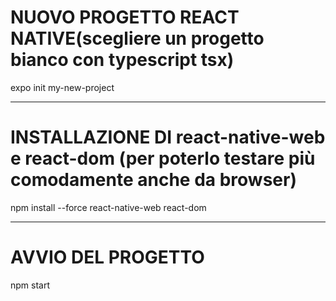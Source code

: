 # NUOVO PROGETTO REACT NATIVE(scegliere un progetto bianco con typescript tsx)
expo init my-new-project
___________________________________________
# INSTALLAZIONE DI react-native-web e react-dom (per poterlo testare più comodamente anche da browser)
npm install --force react-native-web react-dom
___________________________________________
# AVVIO DEL PROGETTO
npm start 
